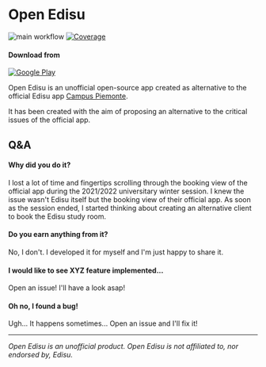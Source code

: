 # Open Edisu

![main workflow](https://github.com/ilovelinux/open_edisu/actions/workflows/main.yml/badge.svg)
[![Coverage](https://codecov.io/gh/ilovelinux/open_edisu/branch/main/graph/badge.svg?token=dQddRHNNzZ)](https://codecov.io/gh/ilovelinux/open_edisu)

#### Download from

[![Google Play](https://img.shields.io/badge/Google_Play-414141?style=for-the-badge&logo=google-play&logoColor=white)](https://play.google.com/store/apps/details?id=com.ilovelinux.openedisu)

Open Edisu is an unofficial open-source app created as alternative to the official Edisu app [Campus Piemonte](https://play.google.com/store/apps/details?id=it.astutesoftwares.edisu).

It has been created with the aim of proposing an alternative to the critical issues of the official app.

## Q&A 
#### Why did you do it?
I lost a lot of time and fingertips scrolling through the booking view of the official app during the 2021/2022 universitary winter session. I knew the issue wasn't Edisu itself but the booking view of their official app. As soon as the session ended, I started thinking about creating an alternative client to book the Edisu study room.

#### Do you earn anything from it?
No, I don't. I developed it for myself and I'm just happy to share it.

#### I would like to see XYZ feature implemented...
Open an issue! I'll have a look asap!

#### Oh no, I found a bug!
Ugh... It happens sometimes... Open an issue and I'll fix it!

---

*Open Edisu is an unofficial product. Open Edisu is not affiliated to, nor endorsed by, Edisu.*
